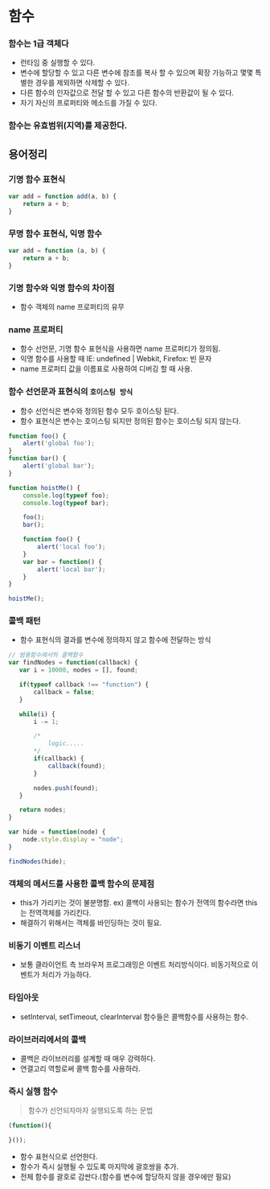 # 함수
 ### 함수는 1급 객체다
 - 런타임 중 실행할 수 있다.
 - 변수에 할당할 수 있고 다른 변수에 참조를 복사 할 수 있으며 확장 가능하고 몇몇 특별한 경우를 제외하면 삭제할 수 있다.
 - 다른 함수의 인자값으로 전달 할 수 있고 다른 함수의 반환값이 될 수 있다.
 - 자기 자신의 프로퍼티와 메소드를 가질 수 있다.

 ### 함수는 유효범위(지역)를 제공한다.

 ## 용어정리

 ### 기명 함수 표현식
 ```javascript
 var add = function add(a, b) {
     return a + b;
 }
 ```

 ### 무명 함수 표현식, 익명 함수
 ```javascript
 var add = function (a, b) {
     return a + b;
 }
 ```

 ### 기명 함수와 익명 함수의 차이점
 - 함수 객체의 name 프로퍼티의 유무
 
 ### name 프로퍼티
 - 함수 선언문, 기명 함수 표현식을 사용하면 name 프로퍼티가 정의됨.
 - 익명 함수를 사용할 때 IE: undefined | Webkit, Firefox: 빈 문자
 - name 프로퍼티 값을 이름표로 사용하여 디버깅 할 때 사용.

 ### 함수 선언문과 표현식의 `호이스팅 방식`
 - 함수 선언식은 변수와 정의된 함수 모두 호이스팅 된다.
 - 함수 표현식은 변수는 호이스팅 되지만 정의된 함수는 호이스팅 되지 않는다.
 ```javascript
 function foo() {
     alert('global foo');
 }
 function bar() {
     alert('global bar');
 }

 function hoistMe() {
     console.log(typeof foo);
     console.log(typeof bar);

     foo();
     bar();

     function foo() {
         alert('local foo');
     }
     var bar = function() {
         alert('local bar');
     }
 }

 hoistMe();
 ```

 ### 콜백 패턴
 - 함수 표현식의 결과를 변수에 정의하지 않고 함수에 전달하는 방식
 ```javascript
 // 범용함수에서의 콜백함수
 var findNodes = function(callback) {
    var i = 10000, nodes = [], found;

    if(typeof callback !== "function") {
        callback = false;
    }

    while(i) {
        i -= 1;

        /*
            logic.....
        */
        if(callback) {
            callback(found);
        }

        nodes.push(found);
    }

    return nodes;
 }

 var hide = function(node) {
     node.style.display = "node";
 }

 findNodes(hide);
 ```

 ### 객체의 메서드를 사용한 콜백 함수의 문제점 
 - this가 가리키는 것이 불분명함. ex) 콜백이 사용되는 함수가 전역의 함수라면 this는 전역객체를 가리킨다.
 - 해결하기 위해서는 객체를 바인딩하는 것이 필요.

 ### 비동기 이벤트 리스너
 - 보통 클라이언트 측 브라우저 프로그래밍은 이벤트 처리방식이다. 비동기적으로 이벤트가 처리가 가능하다. 

 ### 타임아웃
 - setInterval, setTimeout, clearInterval 함수들은 콜백함수를 사용하는 함수.

 ### 라이브러리에서의 콜백
 - 콜백은 라이브러리를 설계할 때 매우 강력하다.
 - 연결고리 역할로써 콜백 함수를 사용하라.

 ### 즉시 실행 함수
 > 함수가 선언되자마자 실행되도록 하는 문법
 ```javascript  
 (function(){

 }());
 ```
 - 함수 표현식으로 선언한다.
 - 함수가 즉시 실행될 수 있도록 마지막에 괄호쌍을 추가.
 - 전체 함수를 괄호로 감싼다.(함수를 변수에 할당하지 않을 경우에만 필요)
